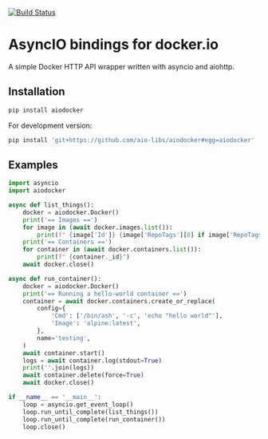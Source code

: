 [![Build Status](https://travis-ci.org/aio-libs/aiodocker.svg?branch=master)](https://travis-ci.org/aio-libs/aiodocker)

# AsyncIO bindings for docker.io

A simple Docker HTTP API wrapper written with asyncio and aiohttp.


## Installation

```sh
pip install aiodocker
```

For development version:

```sh
pip install 'git+https://github.com/aio-libs/aiodocker#egg=aiodocker'
```


## Examples

```python
import asyncio
import aiodocker

async def list_things():
    docker = aiodocker.Docker()
    print('== Images ==')
    for image in (await docker.images.list()):
        print(f" {image['Id']} {image['RepoTags'][0] if image['RepoTags'] else ''}")
    print('== Containers ==')
    for container in (await docker.containers.list()):
        print(f" {container._id}")
    await docker.close()

async def run_container():
    docker = aiodocker.Docker()
    print('== Running a hello-world container ==')
    container = await docker.containers.create_or_replace(
        config={
            'Cmd': ['/bin/ash', '-c', 'echo "hello world"'],
            'Image': 'alpine:latest',
        },
        name='testing',
    )
    await container.start()
    logs = await container.log(stdout=True)
    print(''.join(logs))
    await container.delete(force=True)
    await docker.close()

if __name__ == '__main__':
    loop = asyncio.get_event_loop()
    loop.run_until_complete(list_things())
    loop.run_until_complete(run_container())
    loop.close()
```
